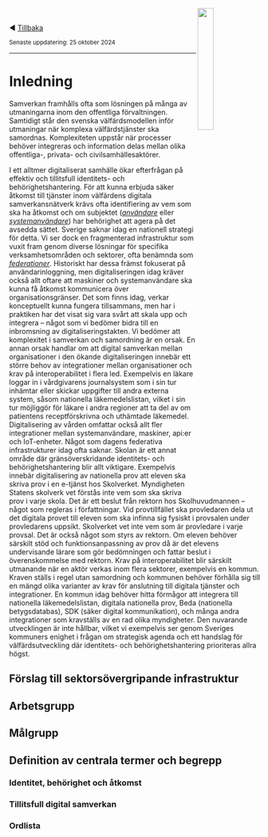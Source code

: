 <p><img align="right" src="../images/Ena-logo.png" width="25%" Height="25%"></img></p>
<p>&nbsp;</p>

:arrow_backward: [Tillbaka](README.md)

<sup>Senaste uppdatering: 25 oktober 2024</sup>

---------

# Inledning
Samverkan framhålls ofta som lösningen på många av utmaningarna inom den offentliga förvaltningen. Samtidigt står den svenska välfärdsmodellen inför utmaningar när komplexa välfärdstjänster ska samordnas. Komplexiteten uppstår när processer behöver integreras och information delas mellan olika offentliga-, privata- och civilsamhällesaktörer. 

I ett alltmer digitaliserat samhälle ökar efterfrågan på effektiv och tillitsfull identitets- och behörighetshantering. För att kunna erbjuda säker åtkomst till tjänster inom välfärdens digitala samverkansnätverk krävs ofta identifiering av vem som ska ha åtkomst och om subjektet (*[användare](ordlista.md#anvandare)* eller *[systemanvändare](ordlista.md#system)*) har behörighet att agera på det avsedda sättet. Sverige saknar idag en nationell strategi för detta. Vi ser dock en fragmenterad infrastruktur som vuxit fram genom diverse lösningar för specifika verksamhetsområden och sektorer, ofta benämnda som *[federationer](ordlista.md#federation)*. Historiskt har dessa främst fokuserat på användarinloggning, men digitaliseringen idag kräver också allt oftare att maskiner och systemanvändare ska kunna få åtkomst kommunicera över organisationsgränser.
Det som finns idag, verkar konceptuellt kunna fungera tillsammans, men har i praktiken har det visat sig vara svårt att skala upp och integrera – något som vi bedömer bidra till en inbromsning av digitaliseringstakten. Vi bedömer att komplexitet i samverkan och samordning är en orsak. En annan orsak handlar om att digital samverkan mellan organisationer i den ökande digitaliseringen innebär ett större behov av integrationer mellan organisationer och krav på interoperabilitet i flera led. Exempelvis en läkare loggar in i vårdgivarens journalsystem som i sin tur inhämtar eller skickar uppgifter till andra externa system, såsom nationella läkemedelslistan, vilket i sin tur möjliggör för läkare i andra regioner att ta del av om patientens receptförskrivna och uthämtade läkemedel. Digitalisering av vården omfattar också allt fler integrationer mellan systemanvändare, maskiner, api:er och IoT-enheter. Något som dagens federativa infrastrukturer idag ofta saknar. 
Skolan är ett annat område där gränsöverskridande identitets- och behörighetshantering blir allt viktigare. Exempelvis innebär digitalisering av nationella prov att eleven ska skriva prov i en e-tjänst hos Skolverket. Myndigheten Statens skolverk vet förstås inte vem som ska skriva prov i varje skola. Det är ett beslut från rektorn hos Skolhuvudmannen – något som regleras i författningar. Vid provtillfället ska provledaren dela ut det digitala provet till eleven som ska infinna sig fysiskt i provsalen under provledarens uppsikt. Skolverket vet inte vem som är provledare i varje provsal. Det är också något som styrs av rektorn. Om eleven behöver särskilt stöd och funktionsanpassning av prov då är det elevens undervisande lärare som gör bedömningen och fattar beslut i överenskommelse med rektorn.
Krav på interoperabilitet blir särskilt utmanande när en aktör verkas inom flera sektorer, exempelvis en kommun. Kraven ställs i regel utan samordning och kommunen behöver förhålla sig till en mängd olika varianter av krav för anslutning till digitala tjänster och integrationer. En kommun idag behöver hitta förmågor att integrera till nationella läkemedelslistan, digitala nationella prov, Beda (nationella betygsdatabas), SDK (säker digital kommunikation), och många andra integrationer som kravställs av en rad olika myndigheter. Den nuvarande utvecklingen är inte hållbar, vilket vi exempelvis ser genom Sveriges kommuners enighet i frågan om strategisk agenda och ett handslag för välfärdsutveckling där identitets- och behörighetshantering prioriteras allra högst.


<a name="forslag"></a>

## Förslag till sektorsövergripande infrastruktur


<a name="arbetsgrupp"></a>

## Arbetsgrupp

  
<a name="malgrupp"></a>

## Målgrupp


<a name="termer"></a>

## Definition av centrala termer och begrepp

<a name="IAM"></a>

### Identitet, behörighet och åtkomst

<a name="tillit"></a>

### Tillitsfull digital samverkan


<a name="ordlista"></a>

### Ordlista
